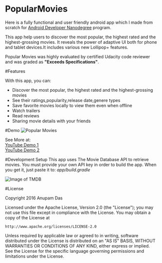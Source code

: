 # PopularMovies

Here is a fully functional and user friendly android app which I made from scratch for [Android Developer Nanodegree](https://www.udacity.com/course/android-developer-nanodegree--nd801) program. 

This app help users to discover the most popular, the highest rated and the highest-grossing movies.
It reveals the power of adaptive UI both for phone and tablet devices.It includes various new Lollipop+ features.

Popular Movies was highly evaluated by certified Udacity code reviewer and was graded as **"Exceeds Specifications"**.

#Features

With this app, you can:

* Discover the most popular, the highest rated and the highest-grossing movies
* See their ratings,popularity,release date,genere types
* Save favorite movies locally to view them even when offline
* Watch trailers
* Read reviews
* Sharing movie details with your friends

#Demo
![Popular Movies](https://github.com/opticod/PopularMovies/blob/Stage2/extras/animated.gif)

See More at:<br>
[YouTube Demo 1](https://youtu.be/YoyXolO2hhU)<br>
[YouTube Demo 2](https://youtu.be/uHlaXrYLm6s)

#Development Setup
This app uses The Movie Database API to retrieve movies. You must provide your own API key in order to build the app. When you get it, just paste it to:  _app/build.gradle_ 

![Image of TMDB](https://assets.tmdb.org/images/logos/var_1_0_PoweredByTMDB_Blk_Antitled.png)

#License

Copyright 2016 Anupam Das

Licensed under the Apache License, Version 2.0 (the "License");
you may not use this file except in compliance with the License.
You may obtain a copy of the License at

    http://www.apache.org/licenses/LICENSE-2.0

Unless required by applicable law or agreed to in writing, software
distributed under the License is distributed on an "AS IS" BASIS,
WITHOUT WARRANTIES OR CONDITIONS OF ANY KIND, either express or implied.
See the License for the specific language governing permissions and
limitations under the License.
